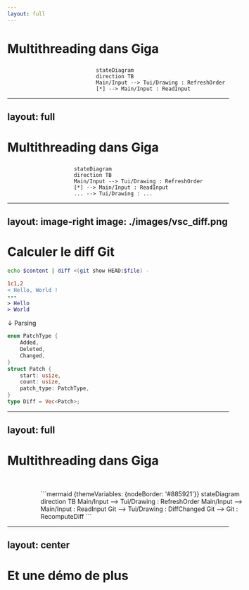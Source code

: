```yaml
---
layout: full
---
```


# Multithreading dans Giga

<div style="
    width: 100%;
    margin-top: 5%;
    margin-left: 40%;
    ">

<Transform
    :scale=1.5
    >
```mermaid {themeVariables: {nodeBorder: '#885921'}}
stateDiagram
direction TB
Main/Input --> Tui/Drawing : RefreshOrder
[*] --> Main/Input : ReadInput
```
</Transform>

</div>

---
layout: full
---

# Multithreading dans Giga

<div style="
    width: 100%;
    margin-top: 5%;
    margin-left: 30%;
    ">

<Transform
    :scale=1.5
    >
```mermaid {themeVariables: {nodeBorder: '#885921'}}
stateDiagram
direction TB
Main/Input --> Tui/Drawing : RefreshOrder
[*] --> Main/Input : ReadInput
... --> Tui/Drawing : ...
```
</Transform>

</div>

---
layout: image-right
image: ./images/vsc_diff.png
---

# Calculer le diff Git

```sh
echo $content | diff <(git show HEAD:$file) -
```

```diff
1c1,2
< Hello, World !
---
> Hello
> World
```

$\downarrow$ Parsing

```rust
enum PatchType {
    Added,
    Deleted,
    Changed,
}
struct Patch {
    start: usize,
    count: usize,
    patch_type: PatchType,
}
type Diff = Vec<Patch>;
```


---
layout: full
---

# Multithreading dans Giga

<div style="width: 100%;margin-top: 10%; margin-left: 15%">

<Transform :scale=1.5>
```mermaid {themeVariables: {nodeBorder: '#885921'}}
stateDiagram
direction TB
Main/Input --> Tui/Drawing : RefreshOrder
Main/Input --> Main/Input : ReadInput
Git --> Tui/Drawing : DiffChanged
Git --> Git : RecomputeDiff
```
</Transform>

</div>


---
layout: center
---

# Et une démo de plus
